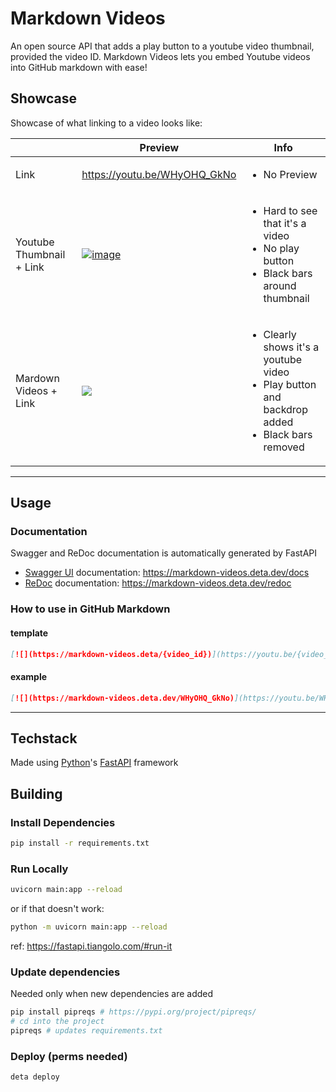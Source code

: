 # Markdown Videos

An open source API that adds a play button to a youtube video thumbnail, provided the video ID.
Markdown Videos lets you embed Youtube videos into GitHub markdown with ease!

## Showcase

Showcase of what linking to a video looks like:

||Preview|Info|
|--|--|--|
|Link|https://youtu.be/WHyOHQ_GkNo|<ul><li>No Preview</li></ul>|
|Youtube Thumbnail + Link|[![image](https://user-images.githubusercontent.com/43886029/200039001-212c6961-7220-472a-aa5d-1083a7770873.png)](https://youtu.be/WHyOHQ_GkNo)|<ul><li>Hard to see that it's a video</li><li>No play button</li><li>Black bars around thumbnail</li></ul>|
|Mardown Videos + Link|[![](https://markdown-videos.deta.dev/WHyOHQ_GkNo)](https://youtu.be/WHyOHQ_GkNo)|<ul><li>Clearly shows it's a youtube video</li><li>Play button and backdrop added</li><li>Black bars removed</li></ul>|

---
## Usage

### Documentation

Swagger and ReDoc documentation is automatically generated by FastAPI
- [Swagger UI](https://github.com/swagger-api/swagger-ui) documentation: <https://markdown-videos.deta.dev/docs>
- [ReDoc](https://github.com/Rebilly/ReDoc) documentation: <https://markdown-videos.deta.dev/redoc>

### How to use in GitHub Markdown

#### template

```md
[![](https://markdown-videos.deta/{video_id})](https://youtu.be/{video_id})
```

#### example

```md
[![](https://markdown-videos.deta.dev/WHyOHQ_GkNo)](https://youtu.be/WHyOHQ_GkNo)
```

---

## Techstack

Made using [Python](https://www.python.org/)'s [FastAPI](https://fastapi.tiangolo.com/) framework

## Building

### Install Dependencies

```sh
pip install -r requirements.txt
```

### Run Locally

```sh
uvicorn main:app --reload
```

or if that doesn't work:

```sh
python -m uvicorn main:app --reload
```

ref: <https://fastapi.tiangolo.com/#run-it>

### Update dependencies

Needed only when new dependencies are added

```sh
pip install pipreqs # https://pypi.org/project/pipreqs/
# cd into the project
pipreqs # updates requirements.txt
```

### Deploy (perms needed)

```sh
deta deploy
```
